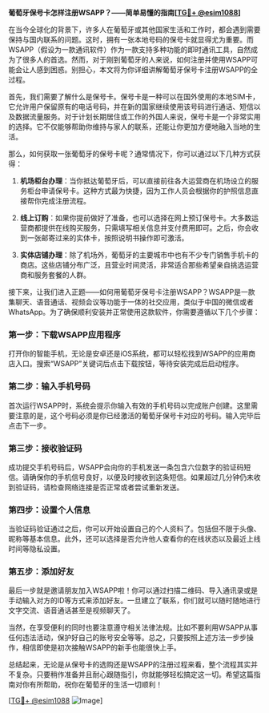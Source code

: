 **葡萄牙保号卡怎样注册WSAPP？——简单易懂的指南[[TG💪+ @esim1088](https://t.me/s/esim1088)]**

在当今全球化的背景下，许多人在葡萄牙或其他国家生活和工作时，都会遇到需要保持与国内联系的问题。这时，拥有一张本地号码的保号卡就显得尤为重要。而WSAPP（假设为一款通讯软件）作为一款支持多种功能的即时通讯工具，自然成为了很多人的首选。然而，对于刚到葡萄牙的人来说，如何注册并使用WSAPP可能会让人感到困惑。别担心，本文将为你详细讲解葡萄牙保号卡注册WSAPP的全过程。

首先，我们需要了解什么是保号卡。保号卡是一种可以在国外使用的本地SIM卡，它允许用户保留原有的电话号码，并在新的国家继续使用该号码进行通话、短信以及数据流量服务。对于计划长期居住或工作的外国人来说，保号卡是一个非常实用的选择。它不仅能够帮助你维持与家人的联系，还能让你更加方便地融入当地的生活。

那么，如何获取一张葡萄牙的保号卡呢？通常情况下，你可以通过以下几种方式获得：

1. **机场柜台办理**：当你抵达葡萄牙后，可以直接前往各大运营商在机场设立的服务柜台申请保号卡。这种方式最为快捷，因为工作人员会根据你的护照信息直接帮你完成注册流程。

2. **线上订购**：如果你提前做好了准备，也可以选择在网上预订保号卡。大多数运营商都提供在线购买服务，只需填写相关信息并支付费用即可。之后，你会收到一张邮寄过来的实体卡，按照说明书操作即可激活。

3. **实体店铺办理**：除了机场外，葡萄牙的主要城市中也有不少专门销售手机卡的商店。这些店铺分布广泛，且营业时间灵活，非常适合那些希望亲自挑选运营商和服务套餐的人群。

接下来，让我们进入正题——如何用葡萄牙保号卡注册WSAPP？WSAPP是一款集聊天、语音通话、视频会议等功能于一体的社交应用，类似于中国的微信或者WhatsApp。为了确保顺利安装并正常使用这款软件，你需要遵循以下几个步骤：

### 第一步：下载WSAPP应用程序

打开你的智能手机，无论是安卓还是iOS系统，都可以轻松找到WSAPP的应用商店入口。搜索“WSAPP”关键词后点击下载按钮，等待安装完成后启动程序。

### 第二步：输入手机号码

首次运行WSAPP时，系统会提示你输入有效的手机号码以完成账户创建。这里需要注意的是，这个号码必须是你已经激活的葡萄牙保号卡对应的号码。输入完毕后点击下一步。

### 第三步：接收验证码

成功提交手机号码后，WSAPP会向你的手机发送一条包含六位数字的验证码短信。请确保你的手机信号良好，以便及时接收到这条短信。如果超过几分钟仍未收到验证码，请检查网络连接是否正常或者尝试重新发送。

### 第四步：设置个人信息

当验证码验证通过之后，你可以开始设置自己的个人资料了。包括但不限于头像、昵称等基本信息。此外，还可以选择是否允许他人查看你的在线状态以及最近上线时间等隐私设置。

### 第五步：添加好友

最后一步就是邀请朋友加入WSAPP啦！你可以通过扫描二维码、导入通讯录或是手动输入对方的ID等方式来添加好友。一旦建立了联系，你们就可以随时随地进行文字交流、语音通话甚至是视频聊天了。

当然，在享受便利的同时也要注意遵守相关法律法规。比如不要利用WSAPP从事任何违法活动，保护好自己的账号安全等等。总之，只要按照上述方法一步步操作，相信即使是初次接触WSAPP的新手也能很快上手。

总结起来，无论是从保号卡的选购还是WSAPP的注册过程来看，整个流程其实并不复杂。只要稍作准备并且耐心跟随指引，你就能够轻松搞定这一切。希望这篇指南对你有所帮助，祝你在葡萄牙的生活一切顺利！

[[TG💪+ @esim1088](https://t.me/s/esim1088) ![Image](https://i.postimg.cc/4NQfJmqS/Snipaste-2025-05-13-00-14-12.png)]